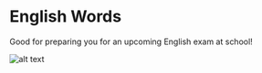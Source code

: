 # English Words

Good for preparing you for an upcoming English exam at school!

![alt text](https://github.com/Ignatoff/Projects/blob/master/English%20Words/EnglishWordsPhoto.PNG)
